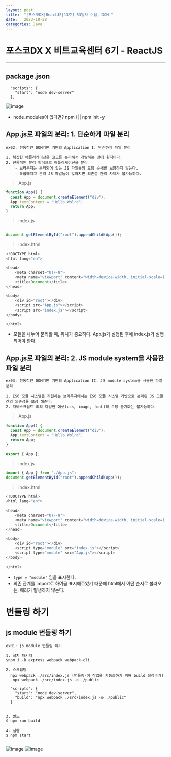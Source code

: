 ```yaml
---
layout: post
title:  "[포스코DX|ReactJS|13주] 53일차 수업, DOM "
date:   2023-10-28
categories: Java
---
```


# 포스코DX X 비트교육센터 6기 - ReactJS

---

## package.json


```console
  "scripts": {
    "start": "node dev-server"
  },
```

![image](https://github.com/talkingOrange/talkingOrange.github.io/assets/88815795/eda27305-30da-4aca-baab-7115ffcf3eeb)

* node_modules이 없다면? npm i  || npm init -y 

## App.js로 파일의 분리: 1. 단순하게 파일 분리

```console
ex02: 전통적인 DOM기반 기반의 Application I: 단순하게 파일 분리

1. 복잡한 애플리케이션은 코드를 분리해서 개발하는 것이 원칙이다.
2. 전통적인 분리 방식으로 애플리케이션을 분리
    - 브라우저는 분리되어 있는 JS 파일들의 로딩 순서를 보장하지 않는다.
    - 복잡해지고 분리 JS 파일들이 많아지면 의존성 관리 자체가 불가능하다.
```


> App.js

```js
function App() {
  const App = document.createElement("div");
  App.textContent = "Hello Wolrd";
  return App;
}

```


> index.js

```js

document.getElementById("root").appendChild(App());

```


> index.html

```js
<!DOCTYPE html>
<html lang="en">

<head>
    <meta charset="UTF-8">
    <meta name="viewport" content="width=device-width, initial-scale=1.0">
    <title>Document</title>
</head>

<body>
    <div id="root"></div>
    <script src="App.js"></script>
    <script src="index.js"></script>
</body>

</html>
```

- 모듈을 나누어 분리할 때, 위치가 중요하다. App.js가 실행된 후에 index.js가 실행되어야 한다.


## App.js로 파일의 분리: 2. JS module system을 사용한 파일 분리

```console
ex03: 전통적인 DOM기반 기반의 Application II: JS module system을 사용한 파일 분리

1. ES6 모듈 시스템을 지원하는 브라우저에서는 ES6 모듈 시스템 기반으로 분리된 JS 모듈간의 의존성을 보장 해준다.
2. 자바스크립트 외의 다양한 에셋(css, image, font)의 로딩 동기화는 불가능하다.
```

> App.js

```js
function App() {
  const App = document.createElement("div");
  App.textContent = "Hello Wolrd";
  return App;
}

export { App };
```

> index.js

```js
import { App } from "./App.js";
document.getElementById("root").appendChild(App());

```

> index.html

```js
<!DOCTYPE html>
<html lang="en">

<head>
    <meta charset="UTF-8">
    <meta name="viewport" content="width=device-width, initial-scale=1.0">
    <title>Document</title>
</head>

<body>
    <div id="root"></div>
    <script type="module" src="index.js"></script>
    <script type="module" src="App.js"></script>
</body>

</html>
```

- `type = "module"` 임을 표시한다.
- 의존 관계를 import로 하여금 표시해주었기 때문에 html에서 어떤 순서로 불러오든, 에러가 발생하지 않는다.



# 번들링 하기

## js module 번들링 하기

```console
ex01: js module 번들링 하기

1. 설치 패키지
$npm i -D express webpack webpack-cli

2. 스크립팅
  npx webpack ./src/index.js (번들링-이 작업을 자동화하기 위해 build 설정추가)
   npx webpack ./src/index.js -o ./public

  "scripts": {
    "start": "node dev-server",
    "build": "npx webpack ./src/index.js -o ./public"
  }


3. 빌드
$ npm run build

4. 실행
$ npm start  


```



![image](https://github.com/talkingOrange/talkingOrange.github.io/assets/88815795/c6e5aed3-68c0-465f-a394-2ce7de0dae86)
![image](https://github.com/talkingOrange/talkingOrange.github.io/assets/88815795/c422401c-1d6e-4066-ba47-c249d2627683)
